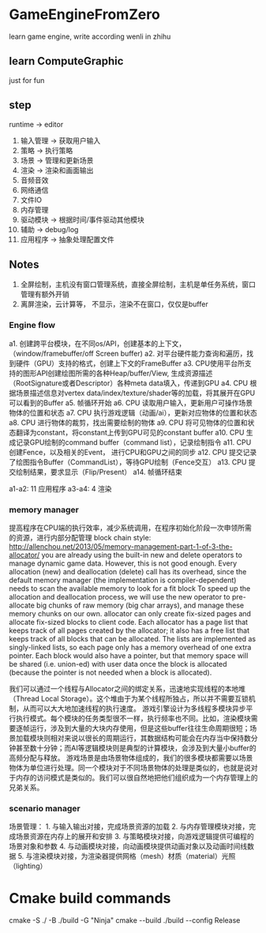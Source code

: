 # GameEngineFromZero
learn game engine, write according wenli in zhihu

## learn ComputeGraphic
just for fun
## step
runtime -> editor
1. 输入管理 -> 获取用户输入
2. 策略 -> 执行策略
3. 场景 -> 管理和更新场景
4. 渲染 -> 渲染和画面输出
5. 音频音效
6. 网络通信
7. 文件IO
8. 内存管理
9. 驱动模块 -> 根据时间/事件驱动其他模块
10. 辅助 -> debug/log
11. 应用程序 -> 抽象处理配置文件
## Notes
1. 全屏绘制，主机没有窗口管理系统，直接全屏绘制，主机是单任务系统，窗口管理有额外开销
2. 离屏渲染，云计算等， 不显示，渲染不在窗口，仅仅是buffer

### Engine flow
a1. 创建跨平台模块，在不同os/API，创建基本的上下文，（window/framebuffer/off Screen buffer)
a2. 对平台硬件能力查询和遍历，找到硬件（GPU）支持的格式，创建上下文的FrameBuffer
a3. CPU使用平台所支持的图形API创建绘图所需的各种Heap/buffer/View, 生成资源描述（RootSignature或者Descriptor）各种meta data填入，传递到GPU
a4. CPU 根据场景描述信息对vertex data/index/texture/shader等的加载，将其展开在GPU可以看到的Buffer
a5. 帧循环开始
a6. CPU 读取用户输入，更新用户可操作场景物体的位置和状态
a7. CPU 执行游戏逻辑（动画/ai），更新对应物体的位置和状态
a8. CPU 进行物体的裁剪，找出需要绘制的物体
a9. CPU 将可见物体的位置和状态翻译为constant，将constant上传到GPU可见的constant buffer
a10. CPU 生成记录GPU绘制的command buffer（command list），记录绘制指令
a11. CPU 创建Fence，以及相关的Event， 进行CPU和GPU之间的同步
a12. CPU 提交记录了绘图指令Buffer（CommandList），等待GPU绘制（Fence交互）
a13. CPU 提交绘制结果，要求显示（Flip/Present）
a14. 帧循环结束

a1-a2: 11 应用程序
a3-a4: 4 渲染

### memory manager
提高程序在CPU端的执行效率，减少系统调用，在程序初始化阶段一次申领所需的资源，进行内部分配管理
block chain style: http://allenchou.net/2013/05/memory-management-part-1-of-3-the-allocator/
 you are already using the built-in new and delete operators to manage dynamic game data. However, this is not good enough. Every allocation (new) and deallocation (delete) call has its overhead, since the default memory manager (the implementation is compiler-dependent) needs to scan the available memory to look for a fit block
 To speed up the allocation and deallocation process, we will use the new operator to pre-allocate big chunks of raw memory (big char arrays), and manage these memory chunks on our own.
 allocator can only create fix-sized pages and allocate fix-sized blocks to client code. Each allocator has a page list that keeps track of all pages created by the allocator; it also has a free list that keeps track of all blocks that can be allocated.
The lists are implemented as singly-linked lists, so each page only has a memory overhead of one extra pointer. Each block would also have a pointer, but that memory space will be shared (i.e. union-ed) with user data once the block is allocated (because the pointer is not needed when a block is allocated).

我们可以通过一个线程与Allocator之间的绑定关系，迅速地实现线程的本地堆（Thread Local Storage）。这个堆由于为某个线程所独占，所以并不需要互锁机制，从而可以大大地加速线程的执行速度。
游戏引擎设计为多线程多模块异步平行执行模式。每个模块的任务类型很不一样，执行频率也不同。比如，渲染模块需要逐帧运行，涉及到大量的大块内存使用，但是这些buffer往往生命周期很短；场景加载模块则相对来说以很长的周期运行，其数据结构可能会在内存当中保持数分钟甚至数十分钟；而AI等逻辑模块则是典型的计算模块，会涉及到大量小buffer的高频分配与释放。
游戏场景是由场景物体组成的，我们的很多模块都需要以场景物体为单位进行处理。同一个模块对于不同场景物体的处理是类似的，也就是说对于内存的访问模式是类似的。我们可以很自然地把他们组织成为一个内存管理上的兄弟关系。

### scenario manager
场景管理：
    1. 与输入输出对接，完成场景资源的加载
    2. 与内存管理模块对接，完成场景资源在内存上的展开和安排
    3. 与策略模块对接，向游戏逻辑提供可编程的场景对象和参数
    4. 与动画模块对接，向动画模块提供动画对象以及动画时间线数据
    5. 与渲染模块对接，为渲染器提供网格（mesh）材质（material）光照（lighting）

# Cmake build commands
cmake -S ./ -B ./build -G "Ninja"
cmake --build ./build --config Release